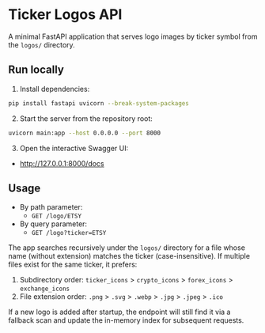 # Ticker Logos API

A minimal FastAPI application that serves logo images by ticker symbol from the `logos/` directory.

## Run locally

1. Install dependencies:

```bash
pip install fastapi uvicorn --break-system-packages
```

2. Start the server from the repository root:

```bash
uvicorn main:app --host 0.0.0.0 --port 8000
```

3. Open the interactive Swagger UI:

- http://127.0.0.1:8000/docs

## Usage

- By path parameter:
  - `GET /logo/ETSY`
- By query parameter:
  - `GET /logo?ticker=ETSY`

The app searches recursively under the `logos/` directory for a file whose name (without extension) matches the ticker (case-insensitive). If multiple files exist for the same ticker, it prefers:

1. Subdirectory order: `ticker_icons` > `crypto_icons` > `forex_icons` > `exchange_icons`
2. File extension order: `.png` > `.svg` > `.webp` > `.jpg` > `.jpeg` > `.ico`

If a new logo is added after startup, the endpoint will still find it via a fallback scan and update the in-memory index for subsequent requests.
